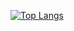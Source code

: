 

[![Top Langs](https://github-readme-stats.vercel.app/api/top-langs/?username=j1522158&layout=compact
)](https://github.com/anuraghazra/github-readme-stats)


<!--
**j1522158/j1522158** is a ✨ _special_ ✨ repository because its `README.md` (this file) appears on your GitHub profile.

Here are some ideas to get you started:

- 🔭 I’m currently working on ...
- 🌱 I’m currently learning ...
- 👯 I’m looking to collaborate on ...
- 🤔 I’m looking for help with ...
- 💬 Ask me about ...
- 📫 How to reach me: ...
- 😄 Pronouns: ...
- ⚡ Fun fact: ...
-->

